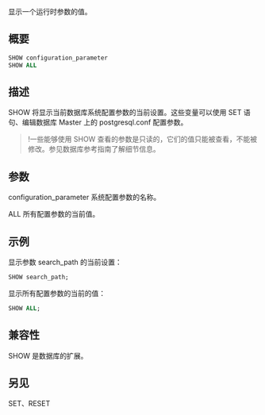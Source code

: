 显示一个运行时参数的值。

## 概要
```sql
SHOW configuration_parameter
SHOW ALL
```

## 描述
SHOW 将显示当前数据库系统配置参数的当前设置。这些变量可以使用 SET 语句、编辑数据库 Master 上的 postgresql.conf 配置参数。
>!一些能够使用 SHOW 查看的参数是只读的，它们的值只能被查看，不能被修改。参见数据库参考指南了解细节信息。

## 参数
configuration_parameter
系统配置参数的名称。

ALL
所有配置参数的当前值。

## 示例
显示参数 search_path 的当前设置：
```sql
SHOW search_path;
```
显示所有配置参数的当前的值：
```sql
SHOW ALL;
```

## 兼容性
SHOW 是数据库的扩展。

## 另见
SET、RESET
